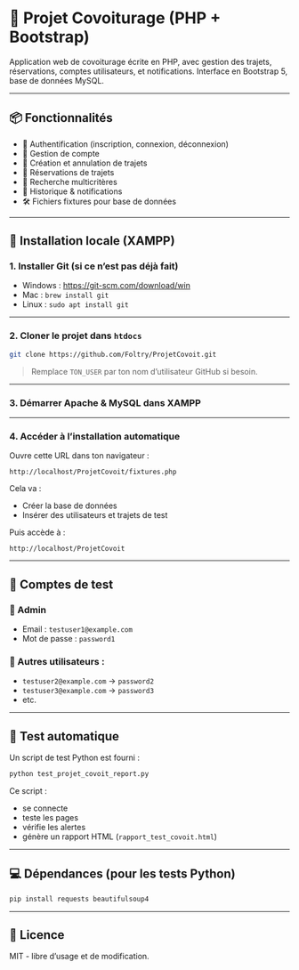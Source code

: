 # 🚗 Projet Covoiturage (PHP + Bootstrap)

Application web de covoiturage écrite en PHP, avec gestion des trajets, réservations, comptes utilisateurs, et notifications. Interface en Bootstrap 5, base de données MySQL.

---

## 📦 Fonctionnalités

- 🔐 Authentification (inscription, connexion, déconnexion)
- 👤 Gestion de compte
- 🚗 Création et annulation de trajets
- 📅 Réservations de trajets
- 🔎 Recherche multicritères
- 🧾 Historique & notifications
- 🛠 Fichiers fixtures pour base de données

---

## 🔧 Installation locale (XAMPP)

### 1. Installer Git (si ce n’est pas déjà fait)

- Windows : https://git-scm.com/download/win
- Mac : `brew install git`
- Linux : `sudo apt install git`

---

### 2. Cloner le projet dans `htdocs`

```bash
git clone https://github.com/Foltry/ProjetCovoit.git
```

> Remplace `TON_USER` par ton nom d’utilisateur GitHub si besoin.

---

### 3. Démarrer Apache & MySQL dans XAMPP

---

### 4. Accéder à l’installation automatique

Ouvre cette URL dans ton navigateur :

```
http://localhost/ProjetCovoit/fixtures.php
```

Cela va :
- Créer la base de données
- Insérer des utilisateurs et trajets de test

Puis accède à :

```
http://localhost/ProjetCovoit
```

---

## 👤 Comptes de test

### 🔑 Admin
- Email : `testuser1@example.com`
- Mot de passe : `password1`

### 👥 Autres utilisateurs :
- `testuser2@example.com` → `password2`
- `testuser3@example.com` → `password3`
- etc.

---

## 🧪 Test automatique

Un script de test Python est fourni :
```bash
python test_projet_covoit_report.py
```

Ce script :
- se connecte
- teste les pages
- vérifie les alertes
- génère un rapport HTML (`rapport_test_covoit.html`)

---

## 💻 Dépendances (pour les tests Python)

```bash
pip install requests beautifulsoup4
```

---

## 📜 Licence

MIT - libre d’usage et de modification.
